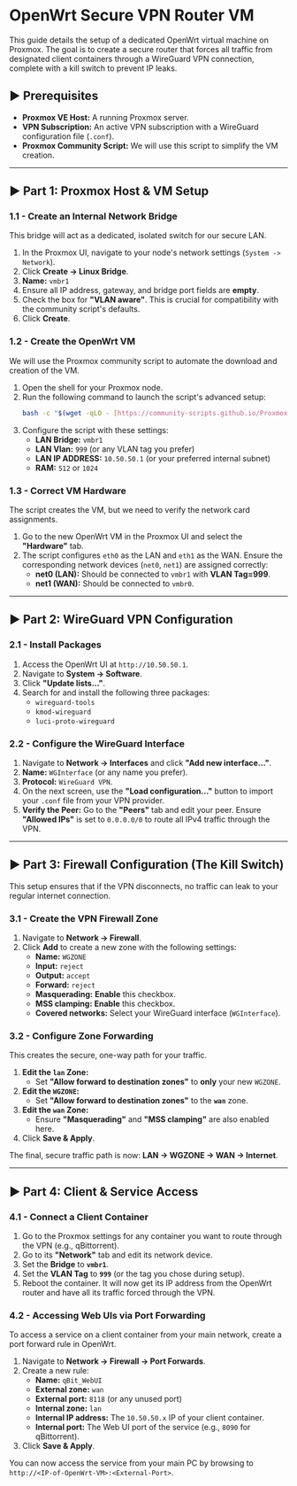# OpenWrt Secure VPN Router VM

This guide details the setup of a dedicated OpenWrt virtual machine on Proxmox. The goal is to create a secure router that forces all traffic from designated client containers through a WireGuard VPN connection, complete with a kill switch to prevent IP leaks.

## ► Prerequisites

- **Proxmox VE Host:** A running Proxmox server.
- **VPN Subscription:** An active VPN subscription with a WireGuard configuration file (`.conf`).
- **Proxmox Community Script:** We will use this script to simplify the VM creation.

---

## ► Part 1: Proxmox Host & VM Setup

### 1.1 - Create an Internal Network Bridge

This bridge will act as a dedicated, isolated switch for our secure LAN.

1.  In the Proxmox UI, navigate to your node's network settings (`System -> Network`).
2.  Click **Create -> Linux Bridge**.
3.  **Name:** `vmbr1`
4.  Ensure all IP address, gateway, and bridge port fields are **empty**.
5.  Check the box for **"VLAN aware"**. This is crucial for compatibility with the community script's defaults.
6.  Click **Create**.

### 1.2 - Create the OpenWrt VM

We will use the Proxmox community script to automate the download and creation of the VM.

1.  Open the shell for your Proxmox node.
2.  Run the following command to launch the script's advanced setup:
    ```bash
    bash -c "$(wget -qLO - [https://community-scripts.github.io/ProxmoxVE/scripts/openwrt-vm](https://community-scripts.github.io/ProxmoxVE/scripts/openwrt-vm))" -s --advanced
    ```
3.  Configure the script with these settings:
    - **LAN Bridge:** `vmbr1`
    - **LAN Vlan:** `999` (or any VLAN tag you prefer)
    - **LAN IP ADDRESS:** `10.50.50.1` (or your preferred internal subnet)
    - **RAM:** `512` or `1024`

### 1.3 - Correct VM Hardware

The script creates the VM, but we need to verify the network card assignments.
1.  Go to the new OpenWrt VM in the Proxmox UI and select the **"Hardware"** tab.
2.  The script configures `eth0` as the LAN and `eth1` as the WAN. Ensure the corresponding network devices (`net0`, `net1`) are assigned correctly:
    - **net0 (LAN):** Should be connected to `vmbr1` with **VLAN Tag=999**.
    - **net1 (WAN):** Should be connected to `vmbr0`.

---

## ► Part 2: WireGuard VPN Configuration

### 2.1 - Install Packages

1.  Access the OpenWrt UI at `http://10.50.50.1`.
2.  Navigate to **System -> Software**.
3.  Click **"Update lists..."**.
4.  Search for and install the following three packages:
    - `wireguard-tools`
    - `kmod-wireguard`
    - `luci-proto-wireguard`

### 2.2 - Configure the WireGuard Interface

1.  Navigate to **Network -> Interfaces** and click **"Add new interface..."**.
2.  **Name:** `WGInterface` (or any name you prefer).
3.  **Protocol:** `WireGuard VPN`.
4.  On the next screen, use the **"Load configuration..."** button to import your `.conf` file from your VPN provider.
5.  **Verify the Peer:** Go to the **"Peers"** tab and edit your peer. Ensure **"Allowed IPs"** is set to `0.0.0.0/0` to route all IPv4 traffic through the VPN.

---

## ► Part 3: Firewall Configuration (The Kill Switch)

This setup ensures that if the VPN disconnects, no traffic can leak to your regular internet connection.

### 3.1 - Create the VPN Firewall Zone

1.  Navigate to **Network -> Firewall**.
2.  Click **Add** to create a new zone with the following settings:
    - **Name:** `WGZONE`
    - **Input:** `reject`
    - **Output:** `accept`
    - **Forward:** `reject`
    - **Masquerading:** **Enable** this checkbox.
    - **MSS clamping:** **Enable** this checkbox.
    - **Covered networks:** Select your WireGuard interface (`WGInterface`).

### 3.2 - Configure Zone Forwarding

This creates the secure, one-way path for your traffic.
1.  **Edit the `lan` Zone:**
    - Set **"Allow forward to destination zones"** to **only** your new `WGZONE`.
2.  **Edit the `WGZONE`:**
    - Set **"Allow forward to destination zones"** to the **`wan`** zone.
3.  **Edit the `wan` Zone:**
    - Ensure **"Masquerading"** and **"MSS clamping"** are also enabled here.
4.  Click **Save & Apply**.

The final, secure traffic path is now: **LAN -> WGZONE -> WAN -> Internet**.

---

## ► Part 4: Client & Service Access

### 4.1 - Connect a Client Container

1.  Go to the Proxmox settings for any container you want to route through the VPN (e.g., qBittorrent).
2.  Go to its **"Network"** tab and edit its network device.
3.  Set the **Bridge** to **`vmbr1`**.
4.  Set the **VLAN Tag** to **`999`** (or the tag you chose during setup).
5.  Reboot the container. It will now get its IP address from the OpenWrt router and have all its traffic forced through the VPN.

### 4.2 - Accessing Web UIs via Port Forwarding

To access a service on a client container from your main network, create a port forward rule in OpenWrt.

1.  Navigate to **Network -> Firewall -> Port Forwards**.
2.  Create a new rule:
    - **Name:** `qBit_WebUI`
    - **External zone:** `wan`
    - **External port:** `8118` (or any unused port)
    - **Internal zone:** `lan`
    - **Internal IP address:** The `10.50.50.x` IP of your client container.
    - **Internal port:** The Web UI port of the service (e.g., `8090` for qBittorrent).
3.  Click **Save & Apply**.

You can now access the service from your main PC by browsing to `http://<IP-of-OpenWrt-VM>:<External-Port>`.
